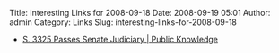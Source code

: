 Title: Interesting Links for 2008-09-18
Date: 2008-09-19 05:01
Author: admin
Category: Links
Slug: interesting-links-for-2008-09-18

-   [S. 3325 Passes Senate Judiciary | Public Knowledge][]

  [S. 3325 Passes Senate Judiciary | Public Knowledge]: http://www.publicknowledge.org/node/1738
